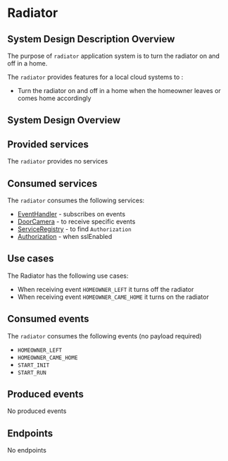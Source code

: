 # Radiator

<a name="radiator_sdd" />

## System Design Description Overview

The purpose of `radiator` application system is to turn the radiator on and off in a home.

The `radiator` provides features for a local cloud systems to :
* Turn the radiator on and off in a home when the homeowner leaves or comes home accordingly

<a name="radiator_sysd" />

## System Design Overview

<a name="radiator_provided_services" />

## Provided services

The `radiator` provides no services

<a name="radiator_consumed_services" />

## Consumed services

The `radiator` consumes the following services:
* [EventHandler](https://github.com/arrowhead-f/core-java-spring/blob/aitia-docs/eventhandler) - subscribes on events
* [DoorCamera](/docs/doorcamera) - to receive specific events
* [ServiceRegistry](https://github.com/arrowhead-f/core-java-spring/blob/aitia-docs/serviceregistry) - to find `Authorization`
* [Authorization](https://github.com/arrowhead-f/core-java-spring/blob/aitia-docs/authorization) - when sslEnabled

<a name="radiator_usecases" />

## Use cases

The Radiator has the following use cases:
* When receiving event `HOMEOWNER_LEFT` it turns off the radiator
* When receiving event `HOMEOWNER_CAME_HOME` it turns on the radiator

<a name="radiator_consumed_events" />

## Consumed events

The `radiator` consumes the following events (no payload required)
* `HOMEOWNER_LEFT`
* `HOMEOWNER_CAME_HOME`
* `START_INIT`
* `START_RUN`

<a name="radiator_produced_events" />

## Produced events

No produced events

<a name="radiator_endpoints" />

## Endpoints

No endpoints
